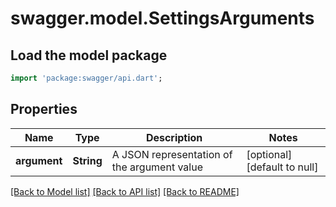 # swagger.model.SettingsArguments

## Load the model package
```dart
import 'package:swagger/api.dart';
```

## Properties
Name | Type | Description | Notes
------------ | ------------- | ------------- | -------------
**argument** | **String** | A JSON representation of the argument value | [optional] [default to null]

[[Back to Model list]](../README.md#documentation-for-models) [[Back to API list]](../README.md#documentation-for-api-endpoints) [[Back to README]](../README.md)

